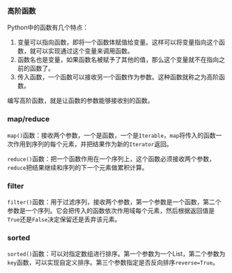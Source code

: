 ### 高阶函数

Python中的函数有几个特点：

1. 变量可以指向函数，即将一个函数体赋值给变量。这样可以将变量指向这个函数，就可以实现通过这个变量来调用函数。
2. 函数名也是变量，如果函数名被赋予了其他的值，那么这个变量就不在指向之前的函数了。
3. 传入函数，一个函数可以接收另一个函数作为参数。这种函数就称之为高阶函数。

编写高阶函数，就是让函数的参数能够接收别的函数。



### map/reduce

`map()`函数：接收两个参数，一个是函数，一个是`Iterable`，`map`将传入的函数一次作用到序列的每个元素，并把结果作为新的`Iterator`返回。

`reduce()`函数：把一个函数作用在一个序列上，这个函数必须接收两个参数，`reduce`把结果继续和序列的下一个元素做累积计算。

### filter

`filter()`函数：用于过滤序列，接收两个参数，第一个参数是一个函数，第二个参数是一个序列。它会把传入的函数依次作用域每个元素，然后根据返回值是`True`还是`False`决定保留还是丢弃该元素。

### sorted

`sorted()`函数：可以对指定数组进行排序。第一个参数为一个List，第二个参数为`key`函数，可以实现自定义排序。第三个参数指定是否反向排序`reverse=True`。



